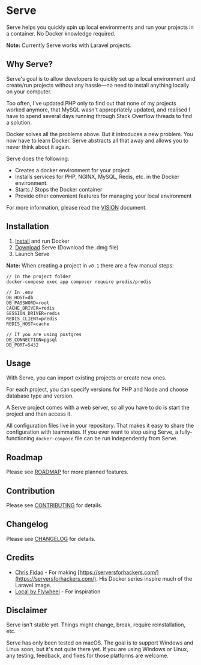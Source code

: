 # Serve

Serve helps you quickly spin up local environments and run your projects in a container. No Docker knowledge required.

**Note:** Currently Serve works with Laravel projects.

## Why Serve?

Serve's goal is to allow developers to quickly set up a local environment and create/run projects without any hassle—no need to install anything locally on your computer.

Too often, I've updated PHP only to find out that none of my projects worked anymore, that MySQL wasn't appropriately updated, and realised I have to spend several days running through Stack Overflow threads to find a solution.

Docker solves all the problems above. But it introduces a new problem. You now have to learn Docker. Serve abstracts all that away and allows you to never think about it again.

Serve does the following:

-   Creates a docker environment for your project
-   Installs services for PHP, NGINX, MySQL, Redis, etc. in the Docker environment.
-   Starts / Stops the Docker container
-   Provide other convenient features for managing your local environment

For more information, please read the [VISION](VISION.md) document.

## Installation

1. [Install](https://www.docker.com/get-started) and run Docker
2. [Download](https://github.com/BjornDCode/serve/releases/latest) Serve (Download the .dmg file)
3. Launch Serve

**Note:** When creating a project in `v0.1` there are a few manual steps:

```
// In the project folder
docker-compose exec app composer require predis/predis
```

```
// In .env
DB_HOST=db
DB_PASSWORD=root
CACHE_DRIVER=redis
SESSION_DRIVER=redis
REDIS_CLIENT=predis
REDIS_HOST=cache

// If you are using postgres
DB_CONNECTION=pgsql
DB_PORT=5432
```

## Usage

With Serve, you can import existing projects or create new ones.

For each project, you can specify versions for PHP and Node and choose database type and version.

A Serve project comes with a web server, so all you have to do is start the project and then access it.

All configuration files live in your repository. That makes it easy to share the configuration with teammates. If you ever want to stop using Serve, a fully-functioning `docker-compose` file can be run independently from Serve.

## Roadmap

Please see [ROADMAP](ROADMAP.md) for more planned features.

## Contribution

Please see [CONTRIBUTING](CONTRIBUTING.md) for details.

## Changelog

Please see [CHANGELOG](CHANGELOG.md) for details.

## Credits

-   [Chris Fidao](https://twitter.com/fideloper) - For making [https://serversforhackers.com/](https://serversforhackers.com/). His Docker series inspire much of the Laravel image.
-   [Local by Flywheel](https://localwp.com/) - For inspiration

## Disclaimer

Serve isn't stable yet. Things might change, break, require reinstallation, etc.

Serve has only been tested on macOS. The goal is to support Windows and Linux soon, but it's not quite there yet. If you are using Windows or Linux, any testing, feedback, and fixes for those platforms are welcome.
